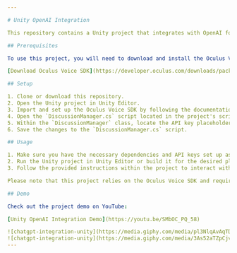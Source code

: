 ```yaml
---

# Unity OpenAI Integration

This repository contains a Unity project that integrates with OpenAI for natural language processing. The integration relies on the Oculus Voice SDK for voice recognition capabilities. 

## Prerequisites

To use this project, you will need to download and install the Oculus Voice SDK. Please follow the link below to download the SDK:

[Download Oculus Voice SDK](https://developer.oculus.com/downloads/package/oculus-voice-sdk/49.0/)

## Setup

1. Clone or download this repository.
2. Open the Unity project in Unity Editor.
3. Import and set up the Oculus Voice SDK by following the documentation provided with the SDK.
4. Open the `DiscussionManager.cs` script located in the project's scripts folder.
5. Within the `DiscussionManager` class, locate the API key placeholders and replace them with your own API keys for OpenAI.
6. Save the changes to the `DiscussionManager.cs` script.

## Usage

1. Make sure you have the necessary dependencies and API keys set up as described in the Setup section.
2. Run the Unity project in Unity Editor or build it for the desired platform.
3. Follow the provided instructions within the project to interact with the OpenAI integration using voice commands.

Please note that this project relies on the Oculus Voice SDK and requires valid API keys for OpenAI. For any questions or support regarding the Oculus Voice SDK, please refer to the Oculus developer resources and community.

## Demo

Check out the project demo on YouTube:

[Unity OpenAI Integration Demo](https://youtu.be/SMbOC_PQ_58)

![chatgpt-integration-unity](https://media.giphy.com/media/pl3NlqAvAqTD2nbwfs/giphy.gif)
![chatgpt-integration-unity](https://media.giphy.com/media/3As52aTZpCjv9x5pxr/giphy.gif)
---
```

